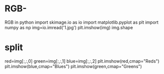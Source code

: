 # RGB-
RGB in python
import skimage.io as io
import matplotlib.pyplot as plt
import numpy as np
img=io.imread('1.jpg')
plt.imshow(img)
img.shape
# split
red=img[:,:,0]
green=img[:,:,1]
blue=img[:,:,2]
plt.imshow(red,cmap="Reds")
plt.imshow(blue,cmap="Blues")
plt.imshow(green,cmap="Greens")
